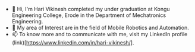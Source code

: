 - 👋 Hi, I'm Hari Vikinesh completed my under graduation at Kongu Engineering College, Erode in the Department of Mechatronics Engineering.
- 👀 My area of Interest are in the field of Mobile Robotics and Automation.
- 📫 To know more and to communicate with me, visit my LinkedIn profile (link)[https://www.linkedin.com/in/hari-vikinesh/].
<!---
hari-vickey/hari-vickey is a ✨ special ✨ repository because its `README.md` (this file) appears on your GitHub profile.
You can click the Preview link to take a look at your changes.
--->
